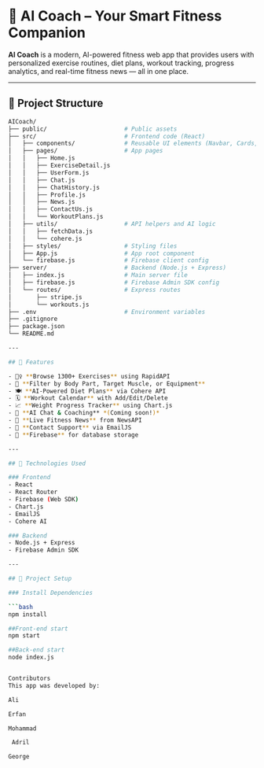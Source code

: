 # 🧠 AI Coach – Your Smart Fitness Companion

**AI Coach** is a modern, AI-powered fitness web app that provides users with personalized exercise routines, diet plans, workout tracking, progress analytics, and real-time fitness news — all in one place.

---

## 📁 Project Structure

```bash
AICoach/
├── public/                      # Public assets
├── src/                         # Frontend code (React)
│   ├── components/              # Reusable UI elements (Navbar, Cards, etc.)
│   ├── pages/                   # App pages
│   │   ├── Home.js
│   │   ├── ExerciseDetail.js
│   │   ├── UserForm.js
│   │   ├── Chat.js
│   │   ├── ChatHistory.js
│   │   ├── Profile.js
│   │   ├── News.js
│   │   ├── ContactUs.js
│   │   └── WorkoutPlans.js
│   ├── utils/                   # API helpers and AI logic
│   │   ├── fetchData.js
│   │   └── cohere.js
│   ├── styles/                  # Styling files
│   ├── App.js                   # App root component
│   └── firebase.js              # Firebase client config
├── server/                      # Backend (Node.js + Express)
│   ├── index.js                 # Main server file
│   ├── firebase.js              # Firebase Admin SDK config
│   └── routes/                  # Express routes
│       ├── stripe.js
│       └── workouts.js
├── .env                         # Environment variables
├── .gitignore
├── package.json
└── README.md

---

## 🔧 Features

- 🏋️‍♀️ **Browse 1300+ Exercises** using RapidAPI
- 🎯 **Filter by Body Part, Target Muscle, or Equipment**
- 🍽️ **AI-Powered Diet Plans** via Cohere API
- 🗓️ **Workout Calendar** with Add/Edit/Delete
- 📈 **Weight Progress Tracker** using Chart.js
- 🧠 **AI Chat & Coaching** *(Coming soon!)*
- 📰 **Live Fitness News** from NewsAPI
- 📩 **Contact Support** via EmailJS
- 🔐 **Firebase** for database storage

---

## 🚀 Technologies Used

### Frontend
- React
- React Router
- Firebase (Web SDK)
- Chart.js
- EmailJS
- Cohere AI

### Backend
- Node.js + Express
- Firebase Admin SDK

---

## 📁 Project Setup

### Install Dependencies

```bash
npm install

##Front-end start
npm start

##Back-end start
node index.js


Contributors
This app was developed by:

Ali

Erfan

Mohammad

 Adril

George
